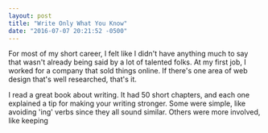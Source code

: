 ```yaml
---
layout: post
title: "Write Only What You Know"
date: "2016-07-07 20:21:52 -0500"
---
```



For most of my short career, I felt like I didn't have anything much to say that wasn't already being said by a lot of talented folks. At my first job, I worked for a company that sold things online. If there's one area of web design that's well researched, that's it.

 I read a great book about writing. It had 50 short chapters, and each one explained a tip for making your writing stronger. Some were simple, like avoiding 'ing' verbs since they all sound similar. Others were more involved, like keeping
